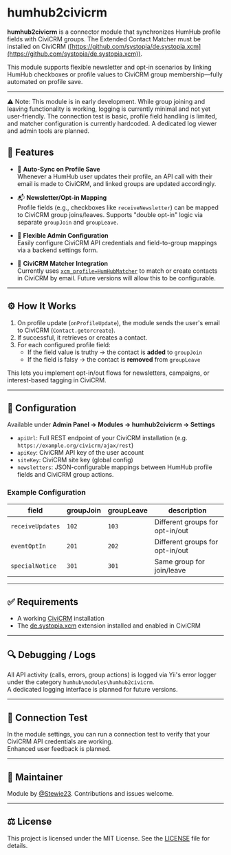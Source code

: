 # humhub2civicrm

**humhub2civicrm** is a connector module that synchronizes HumHub profile fields with CiviCRM groups. The Extended Contact Matcher must be installed on CiviCRM ([https://github.com/systopia/de.systopia.xcm](https://github.com/systopia/de.systopia.xcm)).

This module supports flexible newsletter and opt-in scenarios by linking HumHub checkboxes or profile values to CiviCRM group membership—fully automated on profile save.

---
⚠️ Note: This module is in early development. While group joining and leaving functionality is working, logging is currently minimal and not yet user-friendly. The connection test is basic, profile field handling is limited, and matcher configuration is currently hardcoded. A dedicated log viewer and admin tools are planned.

## 🧹 Features

- 🔁 **Auto-Sync on Profile Save**  
  Whenever a HumHub user updates their profile, an API call with their email is made to CiviCRM, and linked groups are updated accordingly.

- 📬 **Newsletter/Opt-in Mapping**  
  Profile fields (e.g., checkboxes like `receiveNewsletter`) can be mapped to CiviCRM group joins/leaves. Supports "double opt-in" logic via separate `groupJoin` and `groupLeave`.

- 🔧 **Flexible Admin Configuration**  
  Easily configure CiviCRM API credentials and field-to-group mappings via a backend settings form.

- 🔗 **CiviCRM Matcher Integration**  
  Currently uses [`xcm_profile=HumHubMatcher`](https://github.com/systopia/de.systopia.xcm) to match or create contacts in CiviCRM by email. Future versions will allow this to be configurable.

---

## ⚙️ How It Works

1. On profile update (`onProfileUpdate`), the module sends the user's email to CiviCRM (`Contact.getorcreate`).
2. If successful, it retrieves or creates a contact.
3. For each configured profile field:
   - If the field value is truthy → the contact is **added** to `groupJoin`
   - If the field is falsy → the contact is **removed** from `groupLeave`

This lets you implement opt-in/out flows for newsletters, campaigns, or interest-based tagging in CiviCRM.

---

## 🔧 Configuration

Available under **Admin Panel → Modules → humhub2civicrm → Settings**

- `apiUrl`: Full REST endpoint of your CiviCRM installation (e.g. `https://example.org/civicrm/ajax/rest`)
- `apiKey`: CiviCRM API key of the user account
- `siteKey`: CiviCRM site key (global config)
- `newsletters`: JSON-configurable mappings between HumHub profile fields and CiviCRM group actions.

### Example Configuration

| field            | groupJoin | groupLeave | description                     |
|------------------|-----------|------------|---------------------------------|
| `receiveUpdates` | `102`     | `103`      | Different groups for opt-in/out |
| `eventOptIn`     | `201`     | `202`      | Different groups for opt-in/out |
| `specialNotice`  | `301`     | `301`      | Same group for join/leave       |

---

## ✅ Requirements

- A working [CiviCRM](https://civicrm.org) installation
- The [de.systopia.xcm](https://github.com/systopia/de.systopia.xcm) extension installed and enabled in CiviCRM

---

## 🔍 Debugging / Logs

All API activity (calls, errors, group actions) is logged via Yii's error logger under the category `humhub\modules\humhub2civicrm`.  
A dedicated logging interface is planned for future versions.

---

## 🧪 Connection Test

In the module settings, you can run a connection test to verify that your CiviCRM API credentials are working.  
Enhanced user feedback is planned.

---

## 👤 Maintainer

Module by [@Stewie23](https://github.com/Stewie23). Contributions and issues welcome.

---

## ⚖️ License

This project is licensed under the MIT License. See the [LICENSE](LICENSE) file for details.


